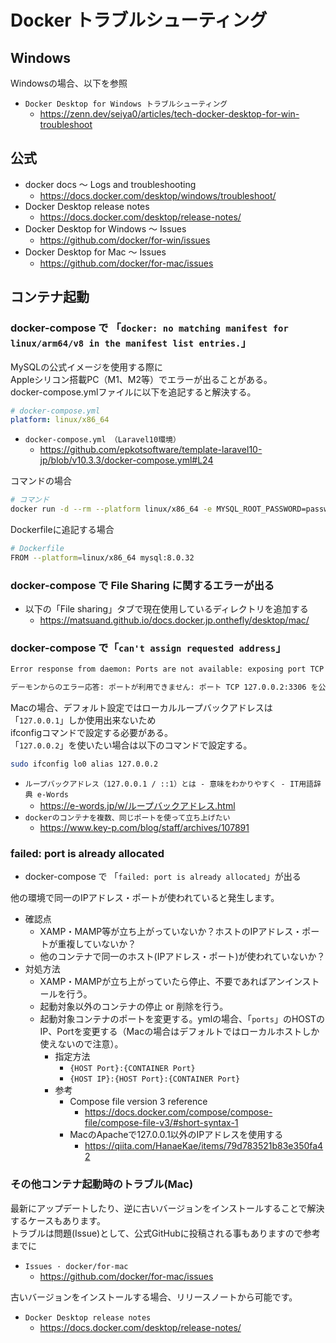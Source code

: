 # Docker トラブルシューティング

## Windows

Windowsの場合、以下を参照

- `Docker Desktop for Windows トラブルシューティング`
  - <https://zenn.dev/seiya0/articles/tech-docker-desktop-for-win-troubleshoot>

## 公式

- docker docs 〜 Logs and troubleshooting
  - <https://docs.docker.com/desktop/windows/troubleshoot/>
- Docker Desktop release notes
  - <https://docs.docker.com/desktop/release-notes/>
- Docker Desktop for Windows 〜 Issues
  - <https://github.com/docker/for-win/issues>
- Docker Desktop for Mac 〜 Issues
  - <https://github.com/docker/for-mac/issues>

## コンテナ起動

### docker-compose で 「`docker: no matching manifest for linux/arm64/v8 in the manifest list entries.`」

MySQLの公式イメージを使用する際に  
Appleシリコン搭載PC（M1、M2等）でエラーが出ることがある。  
docker-compose.ymlファイルに以下を追記すると解決する。  

```yml
# docker-compose.yml
platform: linux/x86_64
```

- `docker-compose.yml （Laravel10環境）`
  - <https://github.com/epkotsoftware/template-laravel10-jp/blob/v10.3.3/docker-compose.yml#L24>

コマンドの場合

```bash
# コマンド
docker run -d --rm --platform linux/x86_64 -e MYSQL_ROOT_PASSWORD=password mysql:8.0.32
```

Dockerfileに追記する場合

```bash
# Dockerfile
FROM --platform=linux/x86_64 mysql:8.0.32
```

### docker-compose で File Sharing に関するエラーが出る

- 以下の「File sharing」タブで現在使用しているディレクトリを追加する
  - <https://matsuand.github.io/docs.docker.jp.onthefly/desktop/mac/>

### docker-compose で「`can't assign requested address`」

```txt
Error response from daemon: Ports are not available: exposing port TCP 127.0.0.2:3306 -> 0.0.0.0:0: listen tcp 127.0.0.2:3306: bind: can't assign requested address

デーモンからのエラー応答: ポートが利用できません: ポート TCP 127.0.0.2:3306 を公開しています -> 0.0.0.0:0: リッスン tcp 127.0.0.2:3306: バインド: 要求されたアドレスを割り当てることができません
```

Macの場合、デフォルト設定ではローカルループバックアドレスは「`127.0.0.1`」しか使用出来ないため  
ifconfigコマンドで設定する必要がある。  
「`127.0.0.2`」を使いたい場合は以下のコマンドで設定する。  

```bash
sudo ifconfig lo0 alias 127.0.0.2
```

- `ループバックアドレス（127.0.0.1 / ::1）とは - 意味をわかりやすく - IT用語辞典 e-Words`
  - <https://e-words.jp/w/ループバックアドレス.html>
- `dockerのコンテナを複数、同じポートを使って立ち上げたい`
  - <https://www.key-p.com/blog/staff/archives/107891>

### failed: port is already allocated

- docker-compose で 「`failed: port is already allocated`」が出る

他の環境で同一のIPアドレス・ポートが使われていると発生します。  

- 確認点
  - XAMP・MAMP等が立ち上がっていないか？ホストのIPアドレス・ポートが重複していないか？
  - 他のコンテナで同一のホスト(IPアドレス・ポート)が使われていないか？
- 対処方法
  - XAMP・MAMPが立ち上がっていたら停止、不要であればアンインストールを行う。
  - 起動対象以外のコンテナの停止 or 削除を行う。
  - 起動対象コンテナのポートを変更する。ymlの場合、「`ports`」のHOSTのIP、Portを変更する（Macの場合はデフォルトではローカルホストしか使えないので注意）。
    - 指定方法
      - `{HOST Port}:{CONTAINER Port}`
      - `{HOST IP}:{HOST Port}:{CONTAINER Port}`
    - 参考
      - Compose file version 3 reference
        - <https://docs.docker.com/compose/compose-file/compose-file-v3/#short-syntax-1>
      - MacのApacheで127.0.0.1以外のIPアドレスを使用する
        - <https://qiita.com/HanaeKae/items/79d783521b83e350fa42>

### その他コンテナ起動時のトラブル(Mac)

最新にアップデートしたり、逆に古いバージョンをインストールすることで解決するケースもあります。  
トラブルは問題(Issue)として、公式GitHubに投稿される事もありますので参考までに

- `Issues · docker/for-mac`
  - <https://github.com/docker/for-mac/issues>

古いバージョンをインストールする場合、リリースノートから可能です。  

- `Docker Desktop release notes`
  - <https://docs.docker.com/desktop/release-notes/>
